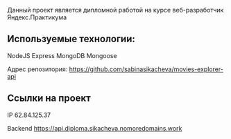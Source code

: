 Данный проект является дипломной работой на курсе веб-разработчик Яндекс.Практикума

## Используемые технологии:

NodeJS
Express
MongoDB
Mongoose

Адрес репозитория: https://github.com/sabinasikacheva/movies-explorer-api

## Ссылки на проект

IP 62.84.125.37

Backend https://api.diploma.sikacheva.nomoredomains.work
